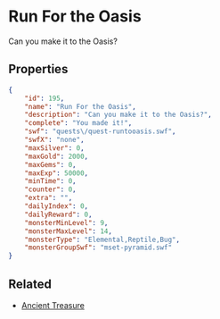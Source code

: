 # Run For the Oasis

Can you make it to the Oasis?

## Properties

```json
{
    "id": 195,
    "name": "Run For the Oasis",
    "description": "Can you make it to the Oasis?",
    "complete": "You made it!",
    "swf": "quests\/quest-runtooasis.swf",
    "swfX": "none",
    "maxSilver": 0,
    "maxGold": 2000,
    "maxGems": 0,
    "maxExp": 50000,
    "minTime": 0,
    "counter": 0,
    "extra": "",
    "dailyIndex": 0,
    "dailyReward": 0,
    "monsterMinLevel": 9,
    "monsterMaxLevel": 14,
    "monsterType": "Elemental,Reptile,Bug",
    "monsterGroupSwf": "mset-pyramid.swf"
}
```

## Related

- [Ancient Treasure](../items/1419-ancient-treasure.md)

